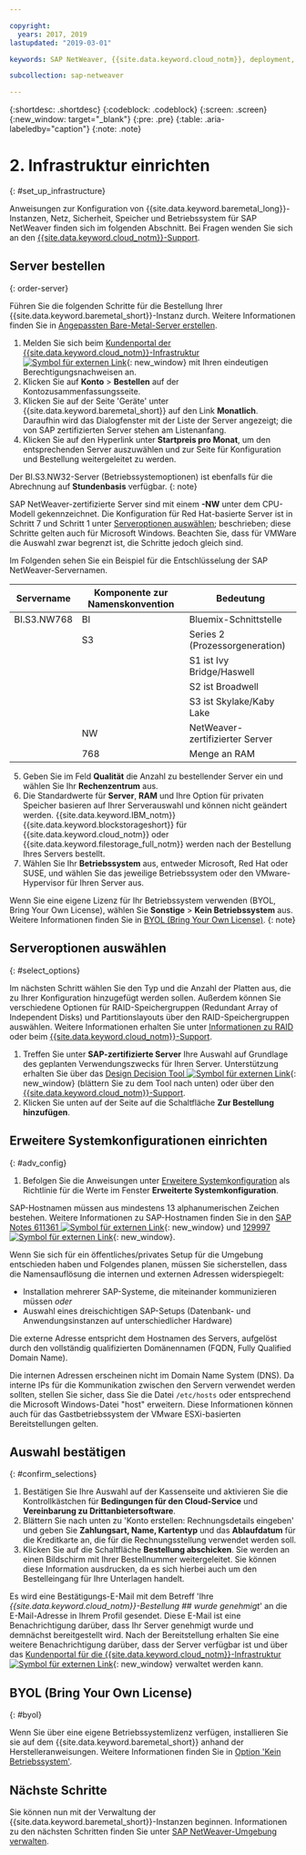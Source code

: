 ```yaml
---

copyright:
  years: 2017, 2019
lastupdated: "2019-03-01"

keywords: SAP NetWeaver, {{site.data.keyword.cloud_notm}}, deployment, BYOL

subcollection: sap-netweaver

---
```


{:shortdesc: .shortdesc}
{:codeblock: .codeblock}
{:screen: .screen}
{:new_window: target="_blank"}
{:pre: .pre}
{:table: .aria-labeledby="caption"}
{:note: .note}

# 2. Infrastruktur einrichten
{: #set_up_infrastructure}

Anweisungen zur Konfiguration von {{site.data.keyword.baremetal_long}}-Instanzen, Netz, Sicherheit, Speicher und Betriebssystem für SAP NetWeaver finden sich im folgenden Abschnitt. Bei Fragen wenden Sie sich an den [{{site.data.keyword.cloud_notm}}-Support](/docs/get-support?topic=get-support-getting-customer-support#getting-customer-support).

## Server bestellen
{: order-server}

Führen Sie die folgenden Schritte für die Bestellung Ihrer {{site.data.keyword.baremetal_short}}-Instanz durch. Weitere Informationen finden Sie in [Angepassten Bare-Metal-Server erstellen](/docs/bare-metal?topic=bare-metal-ordering-baremetal-server#ordering-baremetal-server).

1. Melden Sie sich beim [Kundenportal der {{site.data.keyword.cloud_notm}}-Infrastruktur ![Symbol für externen Link](../../icons/launch-glyph.svg "Symbol für externen Link")](https://control.softlayer.com){: new_window} mit Ihren eindeutigen Berechtigungsnachweisen an.
2. Klicken Sie auf **Konto** > **Bestellen** auf der Kontozusammenfassungsseite.
3. Klicken Sie auf der Seite 'Geräte' unter {{site.data.keyword.baremetal_short}} auf den Link **Monatlich**. Daraufhin wird das Dialogfenster mit der Liste der Server angezeigt; die von SAP zertifizierten Server stehen am Listenanfang.
4. Klicken Sie auf den Hyperlink unter **Startpreis pro Monat**, um den entsprechenden Server auszuwählen und zur Seite für Konfiguration und Bestellung weitergeleitet zu werden.

Der BI.S3.NW32-Server (Betriebssystemoptionen) ist ebenfalls für die Abrechnung auf **Stundenbasis** verfügbar.
{: note}

   SAP NetWeaver-zertifizierte Server sind mit einem **-NW** unter dem CPU-Modell gekennzeichnet. Die Konfiguration für Red Hat-basierte Server ist in Schritt 7 und Schritt 1 unter [Serveroptionen auswählen](#select_options); beschrieben; diese Schritte gelten auch für Microsoft Windows. Beachten Sie, dass für VMWare die Auswahl zwar begrenzt ist, die Schritte jedoch gleich sind.

   Im Folgenden sehen Sie ein Beispiel für die Entschlüsselung der SAP NetWeaver-Servernamen.

| Servername | Komponente zur Namenskonvention | Bedeutung |
| --- | --- | --- |
| BI.S3.NW768 | BI | Bluemix-Schnittstelle |
| | S3 | Series 2 (Prozessorgeneration) |
| | | S1 ist Ivy Bridge/Haswell |
| | | S2 ist Broadwell |
| | | S3 ist Skylake/Kaby Lake |
| | NW | NetWeaver-zertifizierter Server |
| | 768 | Menge an RAM |

5. Geben Sie im Feld **Qualität** die Anzahl zu bestellender Server ein und wählen Sie Ihr **Rechenzentrum** aus.
6. Die Standardwerte für **Server**, **RAM** und Ihre Option für privaten Speicher basieren auf Ihrer Serverauswahl und können nicht geändert werden. {{site.data.keyword.IBM_notm}} {{site.data.keyword.blockstorageshort}} für {{site.data.keyword.cloud_notm}} oder {{site.data.keyword.filestorage_full_notm}} werden nach der Bestellung Ihres Servers bestellt.
7. Wählen Sie Ihr **Betriebssystem** aus, entweder Microsoft, Red Hat oder SUSE, und wählen Sie das jeweilige Betriebssystem oder den VMware-Hypervisor für Ihren Server aus.

Wenn Sie eine eigene Lizenz für Ihr Betriebssystem verwenden (BYOL, Bring Your Own License), wählen Sie **Sonstige** > **Kein Betriebssystem** aus. Weitere Informationen finden Sie in [BYOL (Bring Your Own License)](#byol).
{: note}

## Serveroptionen auswählen
{: #select_options}

Im nächsten Schritt wählen Sie den Typ und die Anzahl der Platten aus, die zu Ihrer Konfiguration hinzugefügt werden sollen. Außerdem können Sie verschiedene Optionen für RAID-Speichergruppen (Redundant Array of Independent Disks) und Partitionslayouts über den RAID-Speichergruppen auswählen. Weitere Informationen erhalten Sie unter [Informationen zu RAID](/docs/bare-metal?topic=bare-metal-about-raid#about-raid) oder beim [{{site.data.keyword.cloud_notm}}-Support](/docs/get-support?topic=get-support-getting-customer-support#getting-customer-support).

1. Treffen Sie unter **SAP-zertifizierte Server** Ihre Auswahl auf Grundlage des geplanten Verwendungszwecks für Ihren Server. Unterstützung erhalten Sie über das [Design Decision Tool ![Symbol für externen Link](../../icons/launch-glyph.svg "Symbol für externen Link")](https://github.com/ibm-cloud-architecture/infrastructure-design-decision-tool){: new_window} (blättern Sie zu dem Tool nach unten) oder über den [{{site.data.keyword.cloud_notm}}-Support](/docs/get-support?topic=get-support-getting-customer-support#getting-customer-support).
2. Klicken Sie unten auf der Seite auf die Schaltfläche **Zur Bestellung hinzufügen**.

## Erweitere Systemkonfigurationen einrichten
{: #adv_config}

1. Befolgen Sie die Anweisungen unter [Erweitere Systemkonfiguration](/docs/bare-metal?topic=bare-metal-ordering-baremetal-server#ordering-baremetal-server) als Richtlinie für die Werte im Fenster **Erweiterte Systemkonfiguration**.

SAP-Hostnamen müssen aus mindestens 13 alphanumerischen Zeichen bestehen. Weitere Informationen zu SAP-Hostnamen finden Sie in den [SAP Notes 611361 ![Symbol für externen Link](../../icons/launch-glyph.svg "Symbol für externen Link")](https://launchpad.support.sap.com/#/611361){: new_window} und [129997 ![Symbol für externen Link](../../icons/launch-glyph.svg "Symbol für externen Link")](https://launchpad.support.sap.com/#/129997){: new_window}.

Wenn Sie sich für ein öffentliches/privates Setup für die Umgebung entschieden haben und Folgendes planen, müssen Sie sicherstellen, dass die Namensauflösung die internen und externen Adressen widerspiegelt:
  * Installation mehrerer SAP-Systeme, die miteinander kommunizieren müssen *oder*
  * Auswahl eines dreischichtigen SAP-Setups (Datenbank- und Anwendungsinstanzen auf unterschiedlicher Hardware)

Die externe Adresse entspricht dem Hostnamen des Servers, aufgelöst durch den vollständig qualifizierten Domänennamen (FQDN, Fully Qualified Domain Name).

Die internen Adressen erscheinen nicht im Domain Name System (DNS). Da interne IPs für die Kommunikation zwischen den Servern verwendet werden sollten, stellen Sie sicher, dass Sie die Datei `/etc/hosts` oder entsprechend die Microsoft Windows-Datei "host" erweitern. Diese Informationen können auch für das Gastbetriebssystem der VMware ESXi-basierten Bereitstellungen gelten.

## Auswahl bestätigen
{: #confirm_selections}

1. Bestätigen Sie Ihre Auswahl auf der Kassenseite und aktivieren Sie die Kontrollkästchen für **Bedingungen für den Cloud-Service** und **Vereinbarung zu Drittanbietersoftware**.
2. Blättern Sie nach unten zu 'Konto erstellen: Rechnungsdetails eingeben' und geben Sie **Zahlungsart, Name, Kartentyp** und das **Ablaufdatum** für die Kreditkarte an, die für die Rechnungsstellung verwendet werden soll.
3. Klicken Sie auf die Schaltfläche **Bestellung abschicken**. Sie werden an einen Bildschirm mit Ihrer Bestellnummer weitergeleitet. Sie können diese Information ausdrucken, da es sich hierbei auch um den Bestelleingang für Ihre Unterlagen handelt.

Es wird eine Bestätigungs-E-Mail mit dem Betreff 'Ihre _{{site.data.keyword.cloud_notm}}-Bestellung ## wurde genehmigt_' an die E-Mail-Adresse in Ihrem Profil gesendet. Diese E-Mail ist eine Benachrichtigung darüber, dass Ihr Server genehmigt wurde und demnächst bereitgestellt wird. Nach der Bereitstellung erhalten Sie eine weitere Benachrichtigung darüber, dass der Server verfügbar ist und über das [Kundenportal für die {{site.data.keyword.cloud_notm}}-Infrastruktur ![Symbol für externen Link](../../icons/launch-glyph.svg "Symbol für externen Link")](https://control.softlayer.com){: new_window} verwaltet werden kann.

## BYOL (Bring Your Own License)
{: #byol}

Wenn Sie über eine eigene Betriebssystemlizenz verfügen, installieren Sie sie auf dem {{site.data.keyword.baremetal_short}} anhand der Herstelleranweisungen. Weitere Informationen finden Sie in [Option 'Kein Betriebssystem'](/docs/bare-metal?topic=bare-metal-bm-no-os#bm-no-os).

## Nächste Schritte

Sie können nun mit der Verwaltung der {{site.data.keyword.baremetal_short}}-Instanzen beginnen. Informationen zu den nächsten Schritten finden Sie unter [SAP NetWeaver-Umgebung verwalten](/docs/infrastructure/sap-netweaver?topic=sap-netweaver-manage_environment#manage_environment).
